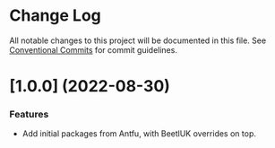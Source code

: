 # Change Log

All notable changes to this project will be documented in this file.
See [Conventional Commits](https://conventionalcommits.org) for commit guidelines.

# [1.0.0] (2022-08-30)

### Features

* Add initial packages from Antfu, with BeetlUK overrides on top.
